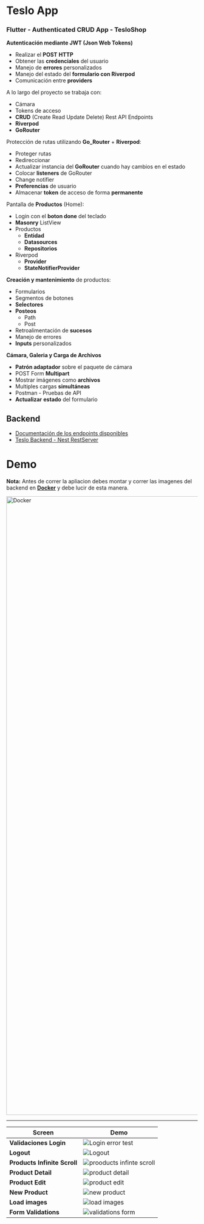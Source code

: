 # Teslo App
### Flutter - Authenticated CRUD App - TesloShop

**Autenticación mediante JWT (Json Web Tokens)**
- Realizar el **POST** **HTTP**
- Obtener las **credenciales** del usuario
- Manejo de **errores** personalizados
- Manejo del estado del **formulario con Riverpod**
- Comunicación entre **providers**

A lo largo del proyecto se trabaja con:

- Cámara
- Tokens de acceso
- **CRUD** (Create Read Update Delete) Rest API Endpoints
- **Riverpod**
- **GoRouter**

Protección de rutas utilizando **Go_Router** + **Riverpod**:

- Proteger rutas
- Redireccionar
- Actualizar instancia del **GoRouter** cuando hay cambios en el estado
- Colocar **listeners** de GoRouter
- Change notifier
- **Preferencias** de usuario
- Almacenar **token** de acceso de forma **permanente**

Pantalla de **Productos** (Home):

- Login con el **boton done** del teclado
- **Masonry** ListView
- Productos
  - **Entidad**
  - **Datasources**
  - **Repositorios**
- Riverpod
  - **Provider**
  - **StateNotifierProvider**

**Creación y mantenimiento** de productos:
- Formularios
- Segmentos de botones
- **Selectores**
- **Posteos**
  - Path
  - Post
- Retroalimentación de **sucesos**
- Manejo de errores
- **Inputs** personalizados

**Cámara, Galeria y Carga de Archivos**
- **Patrón adaptador** sobre el paquete de cámara
- POST Form **Multipart**
- Mostrar imágenes como **archivos**
- Multiples cargas **simultáneas**
- Postman - Pruebas de API
- **Actualizar** **estado** del formulario
  

## Backend
- [Documentación de los endpoints disponibles](http://localhost:3000/api)
- [Teslo Backend - Nest RestServer](https://github.com/manuels-bts/Flutter-Index/tree/main/backend-teslo-shop)

# Demo

**Nota:**
Antes de correr la apliacion debes montar y correr las imagenes del backend en [**Docker**](https://www.docker.com/products/docker-desktop/) y debe lucir de esta manera.

<img width="1624" alt="Docker" src="https://github.com/manuels-bts/Flutter-Index/assets/116088500/77a0235f-ffb4-4dfc-a58d-2e32b4632e28">

---

| Screen            | Demo                                                              |
| ----------------- | ------------------------------------------------------------------ |
| **Validaciones Login** | ![Login error test](https://github.com/manuels-bts/Flutter-Index/assets/116088500/7afceaf4-0f1d-4e87-89b9-e976dc686d13) |
| **Logout** | ![Logout](https://github.com/manuels-bts/Flutter-Index/assets/116088500/025f32ae-e03c-417b-a16a-dba178e56a3a)  |
| **Products Infinite Scroll** | ![prooducts infinte scroll](https://github.com/manuels-bts/Flutter-Index/assets/116088500/d3a7ac88-a215-4f83-9e26-ab88ce2c7d09)  |
| **Product Detail** | ![product detail](https://github.com/manuels-bts/Flutter-Index/assets/116088500/3ab92665-0068-4678-81a4-55c9f5b91aa8) |
| **Product Edit** | ![product edit](https://github.com/manuels-bts/Flutter-Index/assets/116088500/07809307-9667-40ce-8ba0-c17d1697e3d7) |
| **New Product** | ![new product](https://github.com/manuels-bts/Flutter-Index/assets/116088500/4eba038e-43b4-4cdf-bbbf-e818fc98a513) |
| **Load images** | ![load images](https://github.com/manuels-bts/Flutter-Index/assets/116088500/4c4c83ef-f227-411f-80d4-94c9e9c7b35e) |
| **Form Validations** | ![validations form](https://github.com/manuels-bts/Flutter-Index/assets/116088500/6028c1dc-7821-4cc4-b36a-515a197dcbeb) |
